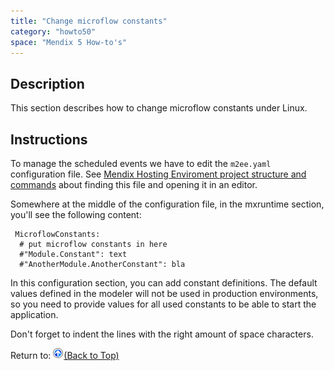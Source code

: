 ```yaml
---
title: "Change microflow constants"
category: "howto50"
space: "Mendix 5 How-to's"
---
```

## Description

This section describes how to change microflow constants under Linux.

## Instructions

To manage the scheduled events we have to edit the `m2ee.yaml` configuration file. See [Mendix Hosting Enviroment project structure and commands](Mendix+Hosting+Enviroment+project+structure+and+commands) about finding this file and opening it in an editor.

Somewhere at the middle of the configuration file, in the mxruntime section, you'll see the following content:

```
 MicroflowConstants:
  # put microflow constants in here
  #"Module.Constant": text
  #"AnotherModule.AnotherConstant": bla

```

In this configuration section, you can add constant definitions. The default values defined in the modeler will not be used in production environments, so you need to provide values for all used constants to be able to start the application.

Don't forget to indent the lines with the right amount of space characters.

Return to:
[![](attachments/819203/917564.png)](Change+microflow+constants)[(Back to Top)](Change+microflow+constants)